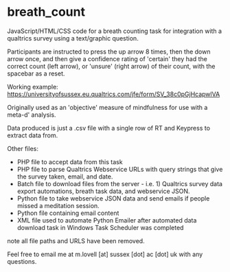 # breath_count

JavaScript/HTML/CSS code for a breath counting task for integration with a qualtrics survey using a text/graphic question. 

Participants are instructed to press the up arrow 8 times, then the down arrow once, and then give a confidence rating of 'certain' they had the correct count (left arrow), or 'unsure' (right arrow) of their count, with the spacebar as a reset.

Working example: https://universityofsussex.eu.qualtrics.com/jfe/form/SV_38c0pGjHcapwlVA

Originally used as an 'objective' measure of mindfulness for use with a meta-d' analysis.

Data produced is just a .csv file with a single row of RT and Keypress to extract data from.

Other files:
- PHP file to accept data from this task
- PHP file to parse Qualtrics Webservice URLs with query strings that give the survey taken, email, and date.
- Batch file to download files from the server - i.e. 1) Qualtrics survey data export automations, breath task data, and webservice JSON.
- Python file to take webservice JSON data and send emails if people missed a meditation session.
- Python file containing email content
- XML file used to automate Python Emailer after automated data download task in Windows Task Scheduler was completed

note all file paths and URLS have been removed.

Feel free to email me at m.lovell [at] sussex [dot] ac [dot] uk with any questions.
